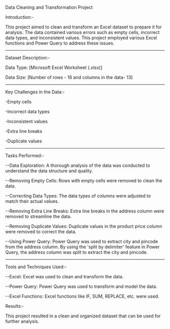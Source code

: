 
Data Cleaning and Transformation Project



  Introduction:-
  

  This project aimed to clean and transform an Excel dataset to prepare it for analysis. The data contained various errors such as empty cells, incorrect data types, and inconsistent values. This project employed various Excel functions and Power Query to address these issues.


 ---------------------------------------------------------------------------------------- 

  Dataset Description:-

  
  Data Type: [Microsoft Excel Worksheet (.xlsx)]
  
  
  Data Size: [Number of rows - 16 and columns in the data- 13]


 ---------------------------------------------------------------------------------------- 

  Key Challenges in the Data:-

  
-Empty cells


-Incorrect data types


-Inconsistent values


-Extra line breaks


-Duplicate values    
  

 ---------------------------------------------------------------------------------------- 


  Tasks Performed:-

  
 
  --Data Exploration: A thorough analysis of the data was conducted to understand the data structure and quality.
 
  
  --Removing Empty Cells: Rows with empty cells were removed to clean the data.
  
  
  --Correcting Data Types: The data types of columns were adjusted to match their actual values.
  
  
  --Removing Extra Line Breaks: Extra line breaks in the address column were removed to streamline the data.
 
  
  --Removing Duplicate Values: Duplicate values in the product price column were removed to correct the data.
  
  
  --Using Power Query: Power Query was used to extract city and pincode from the address column. By using the 'split by delimiter' feature in Power Query, the address column was split to extract the city and pincode.



 ---------------------------------------------------------------------------------------- 
    
  
  Tools and Techniques Used:-
  
  
  --Excel: Excel was used to clean and transform the data.
  
  
  --Power Query: Power Query was used to transform and model the data.
  
  
  --Excel Functions: Excel functions like IF, SUM, REPLACE, etc. were used.



  Results:-  

  
  This project resulted in a clean and organized dataset that can be used for further analysis.
